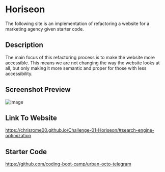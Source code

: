 # Horiseon
The following site is an implementation of refactoring a website for a marketing agency given starter code.

## Description
The main focus of this refactoring process is to make the website more accessible. This means we are not changing the way
the website looks at all, but only making it more semantic and proper for those with less accessibility.

## Screenshot Preview
![image](https://github.com/ChrisRome00/Challenge-01-Horiseon/assets/113261423/7f6ca269-5352-4adf-9722-1f2a5bd33966)

## Link To Website
https://chrisrome00.github.io/Challenge-01-Horiseon/#search-engine-optimization

## Starter Code
https://github.com/coding-boot-camp/urban-octo-telegram
